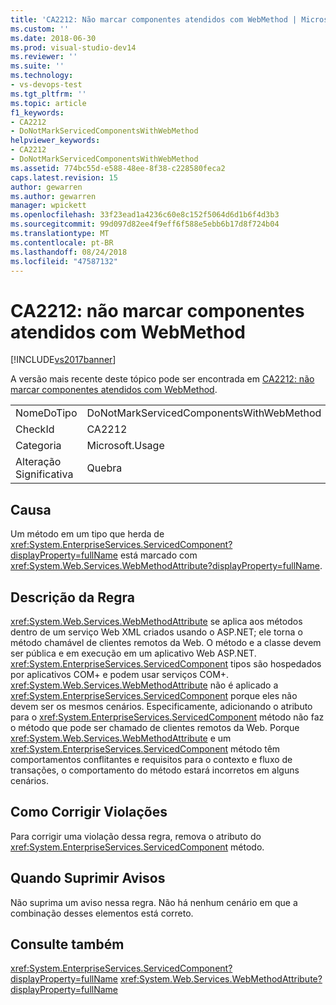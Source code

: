 ```yaml
---
title: 'CA2212: Não marcar componentes atendidos com WebMethod | Microsoft Docs'
ms.custom: ''
ms.date: 2018-06-30
ms.prod: visual-studio-dev14
ms.reviewer: ''
ms.suite: ''
ms.technology:
- vs-devops-test
ms.tgt_pltfrm: ''
ms.topic: article
f1_keywords:
- CA2212
- DoNotMarkServicedComponentsWithWebMethod
helpviewer_keywords:
- CA2212
- DoNotMarkServicedComponentsWithWebMethod
ms.assetid: 774bc55d-e588-48ee-8f38-c228580feca2
caps.latest.revision: 15
author: gewarren
ms.author: gewarren
manager: wpickett
ms.openlocfilehash: 33f23ead1a4236c60e8c152f5064d6d1b6f4d3b3
ms.sourcegitcommit: 99d097d82ee4f9eff6f588e5ebb6b17d8f724b04
ms.translationtype: MT
ms.contentlocale: pt-BR
ms.lasthandoff: 08/24/2018
ms.locfileid: "47587132"
---
```

# <a name="ca2212-do-not-mark-serviced-components-with-webmethod"></a>CA2212: não marcar componentes atendidos com WebMethod
[!INCLUDE[vs2017banner](../includes/vs2017banner.md)]

A versão mais recente deste tópico pode ser encontrada em [CA2212: não marcar componentes atendidos com WebMethod](https://docs.microsoft.com/visualstudio/code-quality/ca2212-do-not-mark-serviced-components-with-webmethod).

|||
|-|-|
|NomeDoTipo|DoNotMarkServicedComponentsWithWebMethod|
|CheckId|CA2212|
|Categoria|Microsoft.Usage|
|Alteração Significativa|Quebra|

## <a name="cause"></a>Causa
 Um método em um tipo que herda de <xref:System.EnterpriseServices.ServicedComponent?displayProperty=fullName> está marcado com <xref:System.Web.Services.WebMethodAttribute?displayProperty=fullName>.

## <a name="rule-description"></a>Descrição da Regra
 <xref:System.Web.Services.WebMethodAttribute> se aplica aos métodos dentro de um serviço Web XML criados usando o ASP.NET; ele torna o método chamável de clientes remotos da Web. O método e a classe devem ser pública e em execução em um aplicativo Web ASP.NET. <xref:System.EnterpriseServices.ServicedComponent> tipos são hospedados por aplicativos COM+ e podem usar serviços COM+. <xref:System.Web.Services.WebMethodAttribute> não é aplicado a <xref:System.EnterpriseServices.ServicedComponent> porque eles não devem ser os mesmos cenários. Especificamente, adicionando o atributo para o <xref:System.EnterpriseServices.ServicedComponent> método não faz o método que pode ser chamado de clientes remotos da Web. Porque <xref:System.Web.Services.WebMethodAttribute> e um <xref:System.EnterpriseServices.ServicedComponent> método têm comportamentos conflitantes e requisitos para o contexto e fluxo de transações, o comportamento do método estará incorretos em alguns cenários.

## <a name="how-to-fix-violations"></a>Como Corrigir Violações
 Para corrigir uma violação dessa regra, remova o atributo do <xref:System.EnterpriseServices.ServicedComponent> método.

## <a name="when-to-suppress-warnings"></a>Quando Suprimir Avisos
 Não suprima um aviso nessa regra. Não há nenhum cenário em que a combinação desses elementos está correto.

## <a name="see-also"></a>Consulte também
 <xref:System.EnterpriseServices.ServicedComponent?displayProperty=fullName> <xref:System.Web.Services.WebMethodAttribute?displayProperty=fullName>



